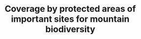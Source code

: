 ---
data_non_statistical: true
goal_meta_link: http://unstats.un.org/sdgs/files/metadata-compilation/Metadata-Goal-15.pdf
graph: null
graph_title: Coverage by protected areas of important sites for mountain biodiversity
graph_type: null
has_metadata: false
indicator: 15.4.1
indicator_name: Coverage by protected areas of important sites for mountain biodiversity
indicator_sort_order: 15-04-01
indicator_variable: null
layout: indicator
national_geographical_coverage: United States
permalink: /15-4-1/
published: true
reporting_status: notstarted
sdg_goal: 15
source_active_1: true
source_notes_1: null
source_title_1: null
target: By 2030, ensure the conservation of mountain ecosystems, including their biodiversity,
  in order to enhance their capacity to provide benefits that are essential for sustainable
  development.
target_id: '15.4'
title: Coverage by protected areas of important sites for mountain biodiversity
un_custodial_agency: UNEP-WCMC;UNEP
un_designated_tier: '1'
variable_description: null
variable_notes: null
---